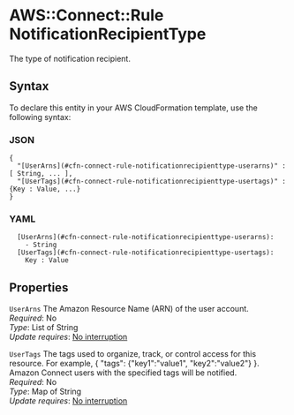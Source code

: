 # AWS::Connect::Rule NotificationRecipientType<a name="aws-properties-connect-rule-notificationrecipienttype"></a>

The type of notification recipient\.

## Syntax<a name="aws-properties-connect-rule-notificationrecipienttype-syntax"></a>

To declare this entity in your AWS CloudFormation template, use the following syntax:

### JSON<a name="aws-properties-connect-rule-notificationrecipienttype-syntax.json"></a>

```
{
  "[UserArns](#cfn-connect-rule-notificationrecipienttype-userarns)" : [ String, ... ],
  "[UserTags](#cfn-connect-rule-notificationrecipienttype-usertags)" : {Key : Value, ...}
}
```

### YAML<a name="aws-properties-connect-rule-notificationrecipienttype-syntax.yaml"></a>

```
  [UserArns](#cfn-connect-rule-notificationrecipienttype-userarns): 
    - String
  [UserTags](#cfn-connect-rule-notificationrecipienttype-usertags): 
    Key : Value
```

## Properties<a name="aws-properties-connect-rule-notificationrecipienttype-properties"></a>

`UserArns`  <a name="cfn-connect-rule-notificationrecipienttype-userarns"></a>
The Amazon Resource Name \(ARN\) of the user account\.  
*Required*: No  
*Type*: List of String  
*Update requires*: [No interruption](https://docs.aws.amazon.com/AWSCloudFormation/latest/UserGuide/using-cfn-updating-stacks-update-behaviors.html#update-no-interrupt)

`UserTags`  <a name="cfn-connect-rule-notificationrecipienttype-usertags"></a>
The tags used to organize, track, or control access for this resource\. For example, \{ "tags": \{"key1":"value1", "key2":"value2"\} \}\. Amazon Connect users with the specified tags will be notified\.  
*Required*: No  
*Type*: Map of String  
*Update requires*: [No interruption](https://docs.aws.amazon.com/AWSCloudFormation/latest/UserGuide/using-cfn-updating-stacks-update-behaviors.html#update-no-interrupt)